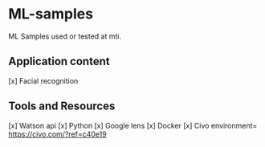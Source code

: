# ML-samples
ML Samples used or tested at mti.

## Application content
[x] Facial recognition

## Tools and Resources
[x] Watson api
[x] Python
[x] Google lens
[x] Docker
[x] Civo environment= https://civo.com/?ref=c40e19
